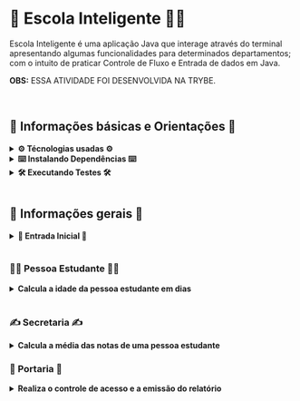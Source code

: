 # 🏫 Escola Inteligente 🧑‍🏫

Escola Inteligente é uma aplicação Java que interage através do terminal apresentando algumas funcionalidades para determinados departamentos; com o intuito de praticar Controle de Fluxo e Entrada de dados em Java.

<strong>OBS:</strong> ESSA ATIVIDADE FOI DESENVOLVIDA NA TRYBE.

<br>

## 📑 Informações básicas e Orientações 📑

<details>
  <summary><strong>⚙️ Técnologias usadas ⚙️</strong></summary><br>
  
  * Java;
  * Maven;
  * Eslint.
</details>
<details>
  <summary><strong>⌨️ Instalando Dependências ⌨️</strong></summary><br>
  
  Execute:  `mvn install`
</details>

<details>
  <summary><strong>🛠 Executando Testes 🛠</strong></summary><br>
  
  Para executar todos os testes basta rodar o comando: `mvn test`
  
  Para executar apenas uma classe de testes: `mvn test -Dtest="TestClassName"`
</details>

<br>

## 👥 Informações gerais 👥

<details>
  <summary><strong>🚪 Entrada Inicial	🚪</strong></summary><br>

```
Boas vindas a Escola Inteligente!
Escolha um departamento:
1 - Pessoa Estudante - Calcular idade em dias
2 - Secretaria - Calcular a média das notas
3 - Portaria - Gerar relatório de controle de acesso
```

</details>

<br>

### 🧑‍🎓 Pessoa Estudante 🧑‍🎓

<details>
  <summary><strong>Calcula a idade da pessoa estudante em dias</strong></summary><br>

Para isso, o usuário deverá enviar o `nome`, idade em `anos`, `meses` e `dias`.

<br>
  <ul>
    <li><p><strong>mensagem para nome: </strong><code>Qual o nome da Pessoa Estudante?</code></p></li>
    <li><p><strong>mensagem para pedir para informar a idade: </strong><code>Qual a sua idade em anos, meses e dias?</code></p></li>
    <li><p><strong>mensagem para os anos: </strong><code>anos:</code></p></li>
    <li><p><strong>mensagem para os meses: </strong><code>meses:</code></p></li>
    <li><p><strong>mensagem para os dias: </strong><code>dias:</code></p></li>
    <li><p><strong>mensagem final: </strong><code>A idade de Nome em dias é TotalDeDias.</code></p></li>
  </ul>

  <br>

<strong>OBS:</strong> A contagem é feita pensando que <code>todos os anos</code> contém <code>365</code> dias e que os <code>meses</code> contém <code>30</code> dias.

</details>

<br>

### ✍️ Secretaria ✍️

<details>
  <summary><strong>Calcula a média das notas de uma pessoa estudante</strong></summary><br>

  Para isso, o usuário deverá enviar o `nome` e as notas: `nota 1`, `nota 1`, `nota 3` e `nota 4`.
  
<br>
  <ul>
    <li><p><strong>mensagem para nome: </strong><code>Qual o nome da Pessoa Estudante?</code></p></li>
    <li><p><strong>mensagem para a nota 1: </strong><code>Avaliação 1:</code></p></li>
    <li><p><strong>mensagem para a nota 2: </strong><code>Avaliação 2:</code></p></li>
    <li><p><strong>mensagem para a nota 3: </strong><code>Avaliação 3:</code></p></li>
    <li><p><strong>mensagem para a nota 4: </strong><code>Avaliação 4:</code></p></li>
    <li><p><strong>mensagem final: </strong><code>A média das notas de Nome é Media</code></p></li>
  </ul>

  <br>

<strong>OBS:</strong> A contagem é feita somando <code>todas as notas</code> todos os anos</code> e divindo por <code>4</code>

</details>

### 🚪 Portaria 🚪

<details>
  <summary><strong>Realiza o controle de acesso e a emissão do relatório</strong></summary><br>

#### 🚪 Entrada Inicial	🚪
```
Entre com o número correspondente à opção desejada:
1 - Registrar o acesso de pessoa estudante
2 - Finalizar o acesso e emitir o relatório
```

<br>

* Se o usuário retornar o número `1`, a seguinte mensagem retornará: `Entre com a idade da pessoa estudante:`.
  1 - Após, caso o usuário mandar um número menor que 11, a mensagem será: `Pessoa estudante do Ensino Fundamental I, catraca liberada!`.
  2 - Caso o usuário mandar um número entre 11 à 14, a mensagem será: `Pessoa estudante do Ensino Fundamental II, catraca liberada!`.
  3 - E caso o usuário mandar um número maior que 14, a mensagem será: `Pessoa estudante do Ensino Médio, catraca liberada!`.
  4 - Se o usuário não mandar um número, a mensagem será: `Idade incorreta`.

* Se o usuário retornar o número `2`, após cadastrar a entrada dos estudantes, ele mostrará as seguintes informações: `A quantidade de estudantes de cada ensino que entraram`, `a porcentagem de estudantes de cada ensino` e `a quantidade total`.

<br>

#### Exemplo de saída:
  
```
----- Quantidade -----
Ensino Fundamental I: 40
Ensino Fundamental II: 100
Ensino Médio: 60

----- Percentual -----
Ensino Fundamental I: 20.0%
Ensino Fundamental II: 50.0%
Ensino Médio: 30.0%

TOTAL: 200
```

<br>

</details>

